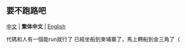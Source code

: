 ## 要不跑路吧

[中文](README.md) | **繁体中文** | [English](README_en-US.md)

代碼和人有一個能run就行了
已經坐船到柬埔寨了，馬上轉船到金三角了（
